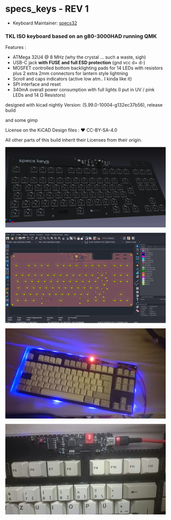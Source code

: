# specs_keys - REV 1 
* Keyboard Maintainer: [specs32](https://github.com/yourusername)

### TKL ISO keyboard based on an g80-3000HAD running QMK

Features  :
  - ATMega 32U4 @ 8 MHz (why the crystal ... such a waste, sigh)
  - USB-C jack **with FUSE and full ESD protection** (gnd vcc d+ d-)
  - MOSFET controlled bottom backlighting pads for 14 LEDs with resistors plus 2 extra 2mm connectors for lantern style lightning
  - Scroll and caps indicators (active low atm.. I kinda like it)
  - SPI interface and reset
  - 340mA overall power consumption with full lights (I put in UV / pink LEDs and 14 Ω Resistors)

designed with kicad nightly Version: (5.99.0-10004-g132ec37b56), release build

and some gimp

License on the KiCAD Design files : ♥ CC-BY-SA-4.0

All other parts of this build inherit their Licenses from their origin.

![3d-VIEW](https://github.com/specs32/specs_keys/blob/main/gh80-3003-nicosmod/gh80-3003-nicosmod.png)

![PCB](https://github.com/specs32/specs_keys/blob/main/gh80-3003-nicosmod/pcb.png) 

![FOTO1](https://github.com/specs32/specs_keys/blob/main/photo_2021-05-04_18-33-33.jpg)

![FOTO2](https://github.com/specs32/specs_keys/blob/main/photo_2021-05-04_18-33-43.jpg)

